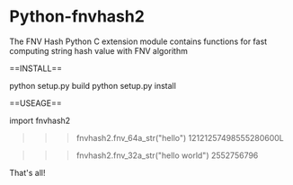 Python-fnvhash2
===============

The FNV Hash Python C extension module contains functions for fast computing string hash value with FNV algorithm


==INSTALL==

python setup.py build
python setup.py install


==USEAGE==

import fnvhash2
>>> fnvhash2.fnv_64a_str("hello")
12121257498555280600L

>>> fnvhash2.fnv_32a_str("hello world")
2552756796

That's all!